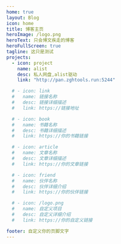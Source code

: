 ```yaml
---
home: true
layout: Blog
icon: home
title: 博客主页
heroImage: /logo.png
heroText: 只会博文疾走的博客
heroFullScreen: true
tagline: 这只是测试
projects:
  - icon: project
    name: alist
    desc: 私人网盘,alist驱动
    link: "http://pan.zghtools.run:5244"

  # - icon: link
  #   name: 链接名称
  #   desc: 链接详细描述
  #   link: https://链接地址

  # - icon: book
  #   name: 书籍名称
  #   desc: 书籍详细描述
  #   link: https://你的书籍链接

  # - icon: article
  #   name: 文章名称
  #   desc: 文章详细描述
  #   link: https://你的文章链接

  # - icon: friend
  #   name: 伙伴名称
  #   desc: 伙伴详细介绍
  #   link: https://你的伙伴链接

  # - icon: /logo.png
  #   name: 自定义项目
  #   desc: 自定义详细介绍
  #   link: https://你的自定义链接

footer: 自定义你的页脚文字
---
```


<!-- 这是一个博客主页的案例。

要使用此布局，你应该在页面前端设置 `layout: Blog` 和 `home: true`。

相关配置文档请见 [博客主页](https://vuepress-theme-hope.github.io/v2/zh/guide/blog/home/)。 -->
